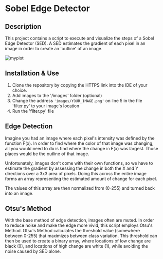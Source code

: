 # Sobel Edge Detector

## Description
This project contains a script to execute and visualize 
the steps of a Sobel Edge Detector (SED). A SED estimates
the gradient of each pixel in an image in order to
create an 'outline' of an image. 

![myplot](https://github.com/user-attachments/assets/f4fc18a6-3fa1-4f93-9bdf-1e2dcdf46b5d)

## Installation & Use
1. Clone the repository by copying the HTTPS link into 
the IDE of your choice.
2. Add images to the '/images' folder (optional)
3. Change the address ```'images/YOUR_IMAGE.png'```
on line 5 in the file 'filter.py' to your image's location
4. Run the 'filter.py' file

## Edge Detection
Imagine you had an image where each pixel's intensity was 
defined by the function F(x). In order to find where the color
of that image was changing, all you would need to do is find 
where the change in F(x) was largest. Those places would be 
the outline of that image.

Unfortunately, images don't come with their own functions, 
so we have to estimate the gradient by assessing the change 
in both the X and Y directions over a 3x3 area of pixels. 
Doing this across the entire image forms an array representing
the estimated amount of change for each pixel.

The values of this array are then normalized from (0-255) and
turned back into an image.

## Otsu's Method
With the base method of edge detection, images often are muted.
In order to reduce noise and make the edge more vivid, this script
employs Otsu's Method. Otsu's Method calculates the threshold 
value (somewhere between 0-255) that maximizes between
class variation. This threshold can then be used to create
a binary array, where locations of low change are black (0),
and locations of high change are white (1), while avoiding
the noise caused by SED alone.
